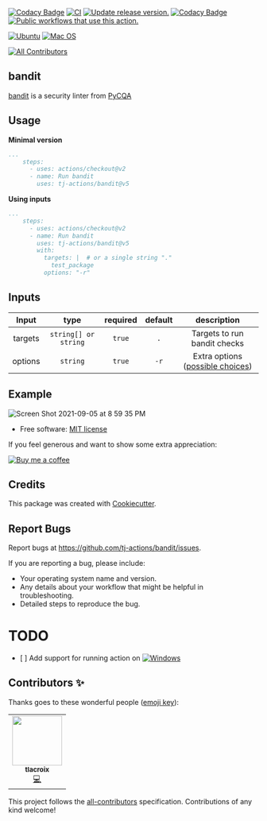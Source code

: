 [![Codacy Badge](https://api.codacy.com/project/badge/Grade/54e8fe5beafd46a5bbbc5ae5964e02f3)](https://app.codacy.com/gh/tj-actions/bandit?utm_source=github.com&utm_medium=referral&utm_content=tj-actions/bandit&utm_campaign=Badge_Grade_Settings)
[![CI](https://github.com/tj-actions/bandit/workflows/CI/badge.svg)](https://github.com/tj-actions/bandit/actions?query=workflow%3ACI)
[![Update release version.](https://github.com/tj-actions/bandit/workflows/Update%20release%20version./badge.svg)](https://github.com/tj-actions/bandit/actions?query=workflow%3A%22Update+release+version.%22)
[![Codacy Badge](https://api.codacy.com/project/badge/Grade/a1285ea955d346f9a37355933835aabd)](https://app.codacy.com/gh/tj-actions/bandit?utm_source=github.com\&utm_medium=referral\&utm_content=tj-actions/bandit\&utm_campaign=Badge_Grade_Settings)
[![Public workflows that use this action.](https://img.shields.io/endpoint?url=https%3A%2F%2Fapi-tj-actions1.vercel.app%2Fapi%2Fgithub-actions%2Fused-by%3Faction%3Dtj-actions%2Fbandit%26badge%3Dtrue)](https://github.com/search?o=desc\&q=tj-actions+bandit+language%3AYAML\&s=\&type=Code)

[![Ubuntu](https://img.shields.io/badge/Ubuntu-E95420?logo=ubuntu\&logoColor=white)](https://docs.github.com/en/actions/reference/workflow-syntax-for-github-actions#jobsjob_idruns-on)
[![Mac OS](https://img.shields.io/badge/mac%20os-000000?logo=macos\&logoColor=F0F0F0)](https://docs.github.com/en/actions/reference/workflow-syntax-for-github-actions#jobsjob_idruns-on)

<!-- ALL-CONTRIBUTORS-BADGE:START - Do not remove or modify this section -->

[![All Contributors](https://img.shields.io/badge/all_contributors-1-orange.svg?style=flat-square)](#contributors-)

<!-- ALL-CONTRIBUTORS-BADGE:END -->

## bandit

[bandit](https://github.com/PyCQA/bandit) is a security linter from [PyCQA](https://github.com/PyCQA?type=source)

## Usage

**Minimal version**

```yaml
...
    steps:
      - uses: actions/checkout@v2
      - name: Run bandit
        uses: tj-actions/bandit@v5
```

**Using inputs**

```yaml
...
    steps:
      - uses: actions/checkout@v2
      - name: Run bandit
        uses: tj-actions/bandit@v5
        with:
          targets: |  # or a single string "." 
            test_package
          options: "-r"
```

## Inputs

|   Input       |    type    |  required     |  default                      |  description  |
|:-------------:|:-----------:|:-------------:|:----------------------------:|:-------------:|
| targets |  `string[] or string`   |    `true`    | `.`                      | Targets to run bandit checks  |
| options |  `string`   |    `true`    | `-r`                      | Extra options ([possible choices](https://github.com/tj-actions/bandit/blob/main/action.yml#L13))  |

## Example

![Screen Shot 2021-09-05 at 8 59 35 PM](https://user-images.githubusercontent.com/17484350/132146947-1794341e-da4d-485c-b011-abb008df8f14.png)

*   Free software: [MIT license](LICENSE)

If you feel generous and want to show some extra appreciation:

[![Buy me a coffee][buymeacoffee-shield]][buymeacoffee]

[buymeacoffee]: https://www.buymeacoffee.com/jackton1

[buymeacoffee-shield]: https://www.buymeacoffee.com/assets/img/custom_images/orange_img.png

## Credits

This package was created with [Cookiecutter](https://github.com/cookiecutter/cookiecutter).

## Report Bugs

Report bugs at https://github.com/tj-actions/bandit/issues.

If you are reporting a bug, please include:

*   Your operating system name and version.
*   Any details about your workflow that might be helpful in troubleshooting.
*   Detailed steps to reproduce the bug.

# TODO

*   \[ ] Add support for running action on [![Windows](https://img.shields.io/badge/Windows-0078D6?logo=windows\&logoColor=white)](https://docs.github.com/en/actions/reference/workflow-syntax-for-github-actions#jobsjob_idruns-on)

## Contributors ✨

Thanks goes to these wonderful people ([emoji key](https://allcontributors.org/docs/en/emoji-key)):

<!-- ALL-CONTRIBUTORS-LIST:START - Do not remove or modify this section -->

<!-- prettier-ignore-start -->

<!-- markdownlint-disable -->

<table>
  <tr>
    <td align="center"><a href="https://nuagelab.com"><img src="https://avatars.githubusercontent.com/u/4560307?v=4?s=100" width="100px;" alt=""/><br /><sub><b>tlacroix</b></sub></a><br /><a href="https://github.com/tj-actions/bandit/commits?author=tlacroix" title="Code">💻</a></td>
  </tr>
</table>

<!-- markdownlint-restore -->

<!-- prettier-ignore-end -->

<!-- ALL-CONTRIBUTORS-LIST:END -->

This project follows the [all-contributors](https://github.com/all-contributors/all-contributors) specification. Contributions of any kind welcome!
